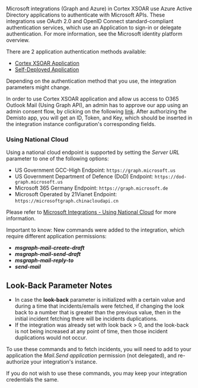 Microsoft integrations (Graph and Azure) in Cortex XSOAR use Azure Active Directory applications to authenticate with Microsoft APIs. These integrations use OAuth 2.0 and OpenID Connect standard-compliant authentication services, which use an Application to sign-in or delegate authentication. For more information, see the Microsoft identity platform overview.

There are 2 application authentication methods available:

 * [Cortex XSOAR Application](https://xsoar.pan.dev/docs/reference/articles/microsoft-integrations---authentication#cortex-xsoar-application)
 * [Self-Deployed Application](https://xsoar.pan.dev/docs/reference/articles/microsoft-integrations---authentication#self-deployed-application)

Depending on the authentication method that you use, the integration parameters might change.

In order to use Cortex XSOAR application and allow us access to O365 Outlook Mail (Using Graph API), an admin has to approve our app using an admin consent flow, by clicking on the following [link](https://oproxy.demisto.ninja/ms-graph-mail).
After authorizing the Demisto app, you will get an ID, Token, and Key, which should be inserted in the integration instance configuration's corresponding fields.

### Using National Cloud
Using a national cloud endpoint is supported by setting the *Server URL* parameter to one of the following options:
* US Government GCC-High Endpoint: `https://graph.microsoft.us`
* US Government Department of Defence (DoD) Endpoint: `https://dod-graph.microsoft.us`
* Microsoft 365 Germany Endpoint: `https://graph.microsoft.de`
* Microsoft Operated by 21Vianet Endpoint: `https://microsoftgraph.chinacloudapi.cn`

Please refer to [Microsoft Integrations - Using National Cloud](https://xsoar.pan.dev/docs/reference/articles/microsoft-integrations---authentication#using-national-cloud) for more information.


Important to know:
New commands were added to the integration, which require different application permissions:
- ***msgraph-mail-create-draft***
- ***msgraph-mail-send-draft***
- ***msgraph-mail-reply-to***
- ***send-mail***

## Look-Back Parameter Notes
* In case the **look-back** parameter is initialized with a certain value and during a time that incidents/emails were fetched, if changing 
the look back to a number that is greater than the previous value, then in the initial incident fetching there will be incidents duplications.
* If the integration was already set with look back > 0, and the look-back is not being increased at any point of time, then those incident duplications would not occur.


To use these commands and to fetch incidents,
you will need to add to your application the *Mail.Send application* permission (not delegated),
and re-authorize your integration's instance.

If you do not wish to use these commands, you may keep your integration credentials the same.